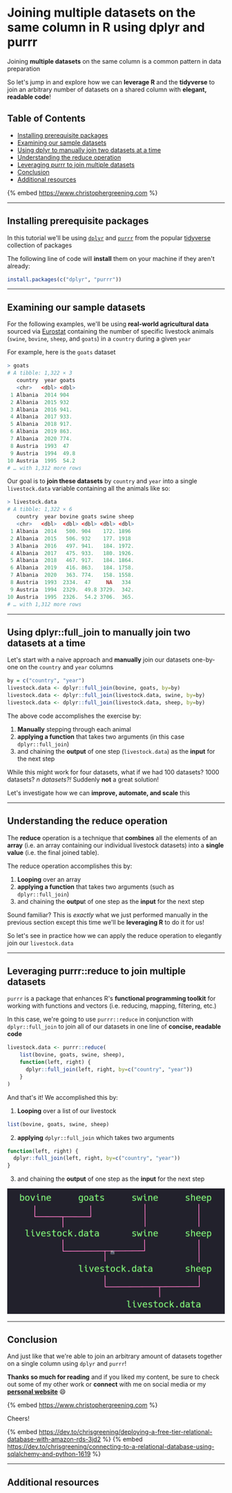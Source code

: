 # Joining multiple datasets on the same column in R using dplyr and purrr

Joining **multiple datasets** on the same column is a common pattern in data preparation

So let's jump in and explore how we can **leverage R** and the **tidyverse** to join an arbitrary number of datasets on a shared column with **elegant, readable code**!

## Table of Contents 
- [Installing prerequisite packages](#installing-prerequisite-packages)
- [Examining our sample datasets](#examining-our-sample-datasets)
- [Using dplyr to manually join two datasets at a time](#using-dplyr)
- [Understanding the reduce operation](#understanding-the-reduce-operation)
- [Leveraging purrr to join multiple datasets](#leveraging-purrr-reduce)
- [Conclusion](#conclusion)
- [Additional resources](#additional-resources)

{% embed https://www.christophergreening.com %}

---

## Installing prerequisite packages
<a src="#installing-prerequisite-packages"></a>

In this tutorial we'll be using [`dplyr`](https://dplyr.tidyverse.org/) and [`purrr`](https://purrr.tidyverse.org/) from the popular [tidyverse](https://www.tidyverse.org/) collection of packages

The following line of code will **install** them on your machine if they aren't already:

```R
install.packages(c("dplyr", "purrr"))
```

---

## Examining our sample datasets
<a src="#examining-our-sample-datasets"></a>

For the following examples, we'll be using **real-world agricultural data** sourced via [Eurostat](https://ec.europa.eu/eurostat) containing the number of specific livestock animals (`swine`, `bovine`, `sheep`, and `goats`) in a `country` during a given `year`

For example, here is the `goats` dataset
```R
> goats
# A tibble: 1,322 × 3
   country  year goats
   <chr>   <dbl> <dbl>
 1 Albania  2014 904
 2 Albania  2015 932
 3 Albania  2016 941.
 4 Albania  2017 933.
 5 Albania  2018 917.
 6 Albania  2019 863.
 7 Albania  2020 774.
 8 Austria  1993  47
 9 Austria  1994  49.8
10 Austria  1995  54.2
# … with 1,312 more rows
```

Our goal is to **join these datasets** by `country` and `year` into a single `livestock.data` variable containing all the animals like so:

```R
> livestock.data
# A tibble: 1,322 × 6
   country  year bovine goats swine sheep
   <chr>   <dbl>  <dbl> <dbl> <dbl> <dbl>
 1 Albania  2014   500. 904    172. 1896
 2 Albania  2015   506. 932    177. 1918
 3 Albania  2016   497. 941.   184. 1972.
 4 Albania  2017   475. 933.   180. 1926.
 5 Albania  2018   467. 917.   184. 1864.
 6 Albania  2019   416. 863.   184. 1758.
 7 Albania  2020   363. 774.   158. 1558.
 8 Austria  1993  2334.  47     NA   334
 9 Austria  1994  2329.  49.8 3729.  342.
10 Austria  1995  2326.  54.2 3706.  365.
# … with 1,312 more rows
```

---

## Using dplyr::full_join to manually join two datasets at a time
<a src="#using-dplyr"></a>

Let's start with a naive approach and **manually** join our datasets one-by-one on the `country` and `year` columns

```R
by = c("country", "year")
livestock.data <- dplyr::full_join(bovine, goats, by=by)
livestock.data <- dplyr::full_join(livestock.data, swine, by=by)
livestock.data <- dplyr::full_join(livestock.data, sheep, by=by)
```

The above code accomplishes the exercise by:
1. **Manually** stepping through each animal
2. **applying a function** that takes two arguments (in this case `dplyr::full_join`)
3. and chaining the **output** of one step (`livestock.data`) as the **input** for the next step

While this might work for four datasets, what if we had 100 datasets? 1000 datasets? _n datasets?!_ Suddenly **not** a great solution! 

Let's investigate how we can **improve, automate, and scale** this

---

## Understanding the reduce operation
<a src="#understanding-the-reduce-operation"></a> 

The **reduce** operation is a technique that **combines** all the elements of an **array** (i.e. an array containing our individual livestock datasets) into a **single value** (i.e. the final joined table).   

The reduce operation accomplishes this by:
1. **Looping** over an array
2. **applying a function** that takes two arguments (such as `dplyr::full_join`) 
3. and chaining the **outpu**t of one step as the **input** for the next step

Sound familiar? This is *exactly* what we just performed manually in the previous section except this time we'll be **leveraging R** to do it for us! 

So let's see in practice how we can apply the reduce operation to elegantly join our `livestock.data`

---

## Leveraging purrr::reduce to join multiple datasets
<a src="#leveraging-purrr-reduce"></a>

`purrr` is a package that enhances R's **functional programming toolkit** for working with functions and vectors (i.e. reducing, mapping, filtering, etc.)

In this case, we're going to use `purrr::reduce` in conjunction with `dplyr::full_join` to join all of our datasets in one line of **concise, readable code**

```R
livestock.data <- purrr::reduce(
    list(bovine, goats, swine, sheep),
    function(left, right) {
      dplyr::full_join(left, right, by=c("country", "year"))
    }
)
```

And that's it! We accomplished this by:

1. **Looping** over a list of our livestock
```R
list(bovine, goats, swine, sheep)
```
2. **applying** `dplyr::full_join` which takes two arguments 

```R
function(left, right) {
  dplyr::full_join(left, right, by=c("country", "year"))
}
```

3. and chaining the **output** of one step as the **input** for the next step

![Image showing the different datasets joining together in a hierarchical chain that starts with bovine and goats joining into livestock.data, livestock.data joining with swine, and livestock.data finally joining with sheep](media/join_image.PNG)

---

## Conclusion
<a src="#conclusion"></a>

And just like that we're able to join an arbitrary amount of datasets together on a single column using `dplyr` and `purrr`!

**Thanks so much for reading** and if you liked my content, be sure to check out some of my other work or **connect** with me on social media or my [**personal website**](https://www.christophergreening.com/) :smile: 

{% embed https://www.christophergreening.com %}

Cheers!

{% embed https://dev.to/chrisgreening/deploying-a-free-tier-relational-database-with-amazon-rds-3jd2 %}
{% embed https://dev.to/chrisgreening/connecting-to-a-relational-database-using-sqlalchemy-and-python-1619 %} 

---

## Additional resources
<a src="#additional-resources"></a>
